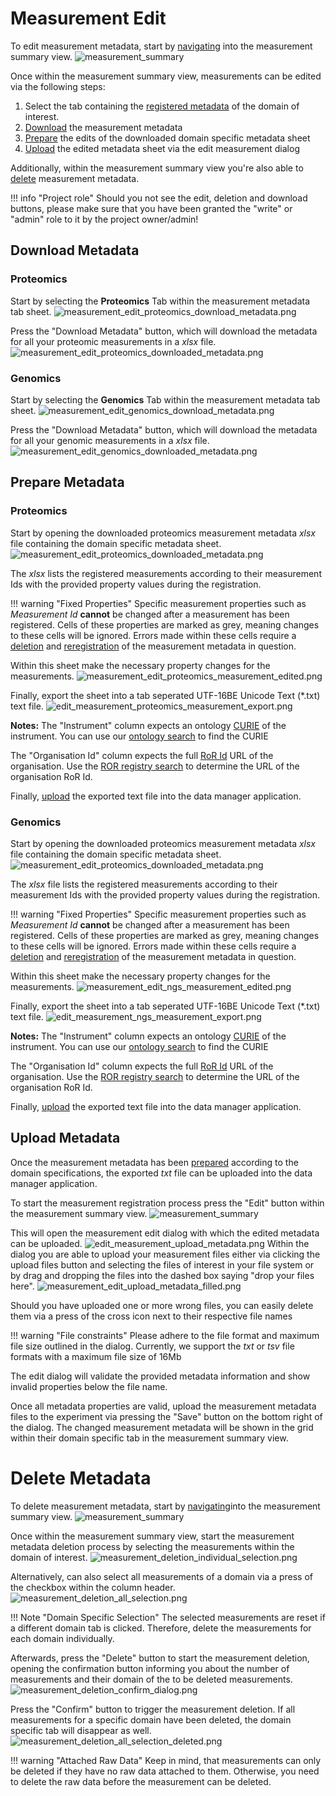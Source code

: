 # Measurement Edit

To edit measurement metadata, start by [navigating](measurement_introduction.md#measurement-navigation) into the measurement summary view.
![measurement_summary](images/measurement_summary_with_measurements.png)

Once within the measurement summary view, measurements can be edited via the following steps:

1. Select the tab containing the [registered metadata](measurement_registration.md#measurement-registration) of the domain of interest.
2. [Download](#download-metadata) the measurement metadata  
3. [Prepare](#prepare-metadata) the edits of the downloaded domain specific metadata sheet
4. [Upload](#upload-metadata) the edited metadata sheet via the edit measurement dialog

Additionally, within the measurement summary view you're also able to [delete](#delete-metadata) measurement metadata.

!!! info "Project role"
    Should you not see the edit, deletion and download buttons,
    please make sure that you have been granted the "write" or "admin" role to it by the project owner/admin!

## Download Metadata

### Proteomics

Start by selecting the **Proteomics** Tab within the measurement metadata tab sheet.
![measurement_edit_proteomics_download_metadata.png](images/measurement_edit_proteomics_download_metadata.png)

Press the "Download Metadata" button, which will download the metadata for all your proteomic measurements in a _xlsx_ file.
![measurement_edit_proteomics_downloaded_metadata.png](images/measurement_edit_proteomics_downloaded_metadata.png)

### Genomics

Start by selecting the **Genomics** Tab within the measurement metadata tab sheet.
![measurement_edit_genomics_download_metadata.png](images/measurement_edit_ngs_download_metadata.png)

Press the "Download Metadata" button, which will download the metadata for all your genomic measurements in a _xlsx_ file.
![measurement_edit_genomics_downloaded_metadata.png](images/measurement_edit_ngs_downloaded_metadata.png)

## Prepare Metadata

### Proteomics

Start by opening the downloaded proteomics measurement metadata _xlsx_ file containing the domain specific metadata sheet.
![measurement_edit_proteomics_downloaded_metadata.png](images/measurement_edit_proteomics_downloaded_metadata.png)

The _xlsx_ lists the registered measurements according to their measurement Ids with the provided property values during the registration.

!!! warning "Fixed Properties"
    Specific measurement properties such as _Measurement Id_ **cannot** be changed after a measurement has been registered.
    Cells of these properties are marked as grey, meaning changes to these cells will be ignored.
    Errors made within these cells require a [deletion](#delete-metadata) and [reregistration](measurement_registration.md#measurement-registration) of the measurement metadata in question. 

Within this sheet make the necessary property changes for the measurements.
![measurement_edit_proteomics_measurement_edited.png](images/measurement_edit_proteomics_measurement_edited.png)

Finally, export the sheet into a tab seperated UTF-16BE Unicode Text (*.txt) text file.
![edit_measurement_proteomics_measurement_export.png](images/measurement_edit_proteomics_measurement_export.png)

**Notes:**
The "Instrument" column expects an ontology [CURIE](https://link.springer.com/article/10.1007/s12599-022-00744-0) of the instrument.
You can use our [ontology search](../ontology_search/ontology_search_introduction.md#ontology-search) to find the CURIE

The "Organisation Id" column expects the full [RoR Id](https://ror.org/about/) URL of the organisation.
Use the [ROR registry search](https://ror.org/search) to determine the URL of the organisation RoR Id.

Finally, [upload](#upload-metadata) the exported text file into the data manager application.

### Genomics

Start by opening the downloaded proteomics measurement metadata _xlsx_ file containing the domain specific metadata sheet.
![measurement_edit_proteomics_downloaded_metadata.png](images/measurement_edit_proteomics_downloaded_metadata.png)

The _xlsx_ file lists the registered measurements according to their measurement Ids with the provided property values during the registration.

!!! warning "Fixed Properties"
    Specific measurement properties such as _Measurement Id_ **cannot** be changed after a measurement has been registered.
    Cells of these properties are marked as grey, meaning changes to these cells will be ignored.
    Errors made within these cells require a [deletion](#delete-metadata) and [reregistration](measurement_registration.md#measurement-registration) of the measurement metadata in question.

Within this sheet make the necessary property changes for the measurements.
![measurement_edit_ngs_measurement_edited.png](images/measurement_edit_ngs_measurement_edited.png)

Finally, export the sheet into a tab seperated UTF-16BE Unicode Text (*.txt) text file.
![edit_measurement_ngs_measurement_export.png](images/measurement_edit_ngs_measurement_export.png)

**Notes:**
The "Instrument" column expects an ontology [CURIE](https://link.springer.com/article/10.1007/s12599-022-00744-0) of the instrument.
You can use our [ontology search](../ontology_search/ontology_search_introduction.md#ontology-search) to find the CURIE

The "Organisation Id" column expects the full [RoR Id](https://ror.org/about/) URL of the organisation.
Use the [ROR registry search](https://ror.org/search) to determine the URL of the organisation RoR Id.

Finally, [upload](#upload-metadata) the exported text file into the data manager application.

## Upload Metadata

Once the measurement metadata has been [prepared](#prepare-metadata) according to the domain specifications,
the exported _txt_ file can be uploaded into the data manager application.

To start the measurement registration process press the "Edit" button within the measurement summary view.
![measurement_summary](images/measurement_summary_with_measurements.png)

This will open the measurement edit dialog with which the edited metadata can be uploaded.
![edit_measurement_upload_metadata.png](images/measurement_edit_upload_metadata.png)
Within the dialog you are able to upload your measurement files either via clicking the upload files button and selecting the files of interest in your file system
or by drag and dropping the files into the dashed box saying "drop your files here".
![measurement_edit_upload_metadata_filled.png](images/measurement_edit_upload_metadata_filled.png)

Should you have uploaded one or more wrong files, you can easily delete them via a press of the cross icon next to their respective file names

!!! warning "File constraints"
    Please adhere to the file format and maximum file size outlined in the dialog.
    Currently, we support the _txt_ or _tsv_ file formats with a maximum file size of 16Mb

The edit dialog will validate the provided metadata information and show invalid properties below the file name.

Once all metadata properties are valid, upload the measurement metadata files to the experiment via pressing the "Save" button on the bottom right of the dialog.
The changed measurement metadata will be shown in the grid within their domain specific tab in the measurement summary view.

# Delete Metadata

To delete measurement metadata, start by [navigating](measurement_introduction.md#measurement-navigation)into the measurement summary view.
![measurement_summary](images/measurement_summary_with_measurements.png)

Once within the measurement summary view, start the measurement metadata deletion process by selecting the measurements within the domain of interest.
![measurement_deletion_individual_selection.png](images/measurement_deletion_individual_selection.png)

Alternatively, can also select all measurements of a domain via a press of the checkbox within the column header. 
![measurement_deletion_all_selection.png](images/measurement_deletion_all_selection.png)

!!! Note "Domain Specific Selection"
    The selected measurements are reset if a different domain tab is clicked.
    Therefore, delete the measurements for each domain individually.

Afterwards, press the "Delete" button to start the measurement deletion, opening the confirmation button informing you about the number of measurements and their domain of the to be deleted measurements.
![measurement_deletion_confirm_dialog.png](images/measurement_deletion_confirm_dialog.png)

Press the "Confirm" button to trigger the measurement deletion. 
If all measurements for a specific domain have been deleted, the domain specific tab will disappear as well. 
![measurement_deletion_all_selection_deleted.png](images/measurement_deletion_all_selection_deleted.png)

!!! warning "Attached Raw Data"
    Keep in mind, that measurements can only be deleted if they have no raw data attached to them. 
    Otherwise, you need to delete the raw data before the measurement can be deleted.

